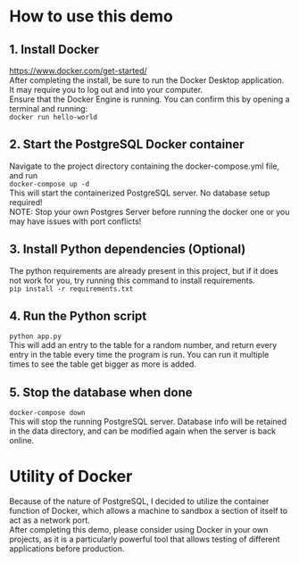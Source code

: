 # How to use this demo  
## 1. Install Docker  
https://www.docker.com/get-started/  
After completing the install, be sure to run the Docker Desktop application. It may require you to log out and into your computer.  
Ensure that the Docker Engine is running. You can confirm this by opening a terminal and running:  
`docker run hello-world`

## 2. Start the PostgreSQL Docker container
Navigate to the project directory containing the docker-compose.yml file, and run  
`docker-compose up -d`  
This will start the containerized PostgreSQL server. No database setup required!  
NOTE: Stop your own Postgres Server before running the docker one or you may have issues with port conflicts!

## 3. Install Python dependencies (Optional)
The python requirements are already present in this project, but if it does not work for you, try running this command to install requirements.  
`pip install -r requirements.txt`

## 4. Run the Python script
`python app.py`  
This will add an entry to the table for a random number, and return every entry in the table every time the program is run. You can run it multiple times to see the table get bigger as more is added.

## 5. Stop the database when done
`docker-compose down`  
This will stop the running PostgreSQL server. Database info will be retained in the data directory, and can be modified again when the server is back online.

# Utility of Docker
Because of the nature of PostgreSQL, I decided to utilize the container function of Docker, which allows a machine to sandbox a section of itself to act as a network port.  
After completing this demo, please consider using Docker in your own projects, as it is a particularly powerful tool that allows testing of different applications before production.